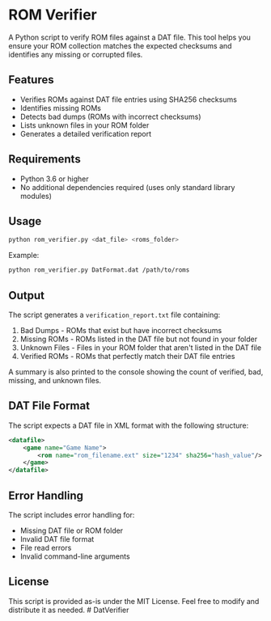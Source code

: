 # ROM Verifier

A Python script to verify ROM files against a DAT file. This tool helps you ensure your ROM collection matches the expected checksums and identifies any missing or corrupted files.

## Features

- Verifies ROMs against DAT file entries using SHA256 checksums
- Identifies missing ROMs
- Detects bad dumps (ROMs with incorrect checksums)
- Lists unknown files in your ROM folder
- Generates a detailed verification report

## Requirements

- Python 3.6 or higher
- No additional dependencies required (uses only standard library modules)

## Usage

```bash
python rom_verifier.py <dat_file> <roms_folder>
```

Example:
```bash
python rom_verifier.py DatFormat.dat /path/to/roms
```

## Output

The script generates a `verification_report.txt` file containing:

1. Bad Dumps - ROMs that exist but have incorrect checksums
2. Missing ROMs - ROMs listed in the DAT file but not found in your folder
3. Unknown Files - Files in your ROM folder that aren't listed in the DAT file
4. Verified ROMs - ROMs that perfectly match their DAT file entries

A summary is also printed to the console showing the count of verified, bad, missing, and unknown files.

## DAT File Format

The script expects a DAT file in XML format with the following structure:

```xml
<datafile>
    <game name="Game Name">
        <rom name="rom_filename.ext" size="1234" sha256="hash_value"/>
    </game>
</datafile>
```

## Error Handling

The script includes error handling for:
- Missing DAT file or ROM folder
- Invalid DAT file format
- File read errors
- Invalid command-line arguments

## License

This script is provided as-is under the MIT License. Feel free to modify and distribute it as needed. # DatVerifier
